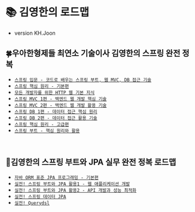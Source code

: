 # 📚 김영한의 로드맵
- version KH.Joon


## 🍀우아한형제들 최연소 기술이사 김영한의 스프링 완전 정복

- [`스프링 입문 - 코드로 배우는 스프링 부트, 웹 MVC, DB 접근 기술`]()
- [`스프링 핵심 원리 - 기본편`]()
- [`모든 개발자를 위한 HTTP 웹 기본 지식`]()
- [`스프링 MVC 1편 - 백엔드 웹 개발 핵심 기술`]()
- [`스프링 MVC 2편 - 백엔드 웹 개발 활용 기술`]()
- [`스프링 DB 1편 - 데이터 접근 핵심 원리`]()
- [`스프링 DB 2편 - 데이터 접근 활용 기술`]()
- [`스프링 핵심 원리 - 고급편`]()
- [`스프링 부트 - 핵심 원리와 활용`]()



<br/>



## 🍃김영한의 스프링 부트와 JPA 실무 완전 정복 로드맵

- [`자바 ORM 표준 JPA 프로그래밍 - 기본편`](https://github.com/Limdae94/Inflearn/tree/master/YoungHan2/ex1-hello-jpa)
- [`실전! 스프링 부트와 JPA 활용1 - 웹 애플리케이션 개발`]()
- [`실전! 스프링 부트와 JPA 활용2 - API 개발과 성능 최적화`]()
- [`실전! 스프링 데이터 JPA`]()
- [`실전! Querydsl`]()

